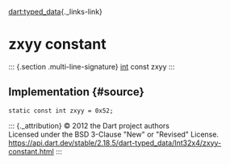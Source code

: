 [dart:typed\_data](../../dart-typed_data/dart-typed_data-library){._links-link}

zxyy constant
=============

::: {.section .multi-line-signature}
[int](../../dart-core/int-class) const zxyy
:::

Implementation {#source}
--------------

``` {.language-dart data-language="dart"}
static const int zxyy = 0x52;
```

::: {._attribution}
© 2012 the Dart project authors\
Licensed under the BSD 3-Clause \"New\" or \"Revised\" License.\
<https://api.dart.dev/stable/2.18.5/dart-typed_data/Int32x4/zxyy-constant.html>
:::

